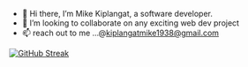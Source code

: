 - 👋 Hi there, I’m Mike Kiplangat, a software developer.
- 💞️ I’m looking to collaborate on any exciting web dev project
- 📫 reach out to me ...@kiplangatmike1938@gmail.com

<!---
kiplangatmike/kiplangatmike is a ✨ special ✨ repository because its `README.md` (this file) appears on your GitHub profile.
You can click the Preview link to take a look at your changes.
--->
[![GitHub Streak](https://streak-stats.demolab.com?user=kiplangatmike&theme=dark&border_radius=3.3)](https://git.io/streak-stats) 
